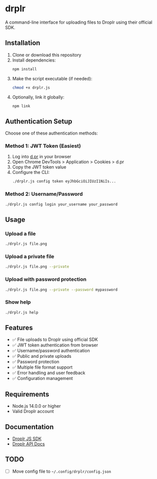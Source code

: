 # drplr

A command-line interface for uploading files to Droplr using their official SDK.

## Installation

1. Clone or download this repository
2. Install dependencies:
   ```bash
   npm install
   ```
3. Make the script executable (if needed):
   ```bash
   chmod +x drplr.js
   ```
4. Optionally, link it globally:
   ```bash
   npm link
   ```

## Authentication Setup

Choose one of these authentication methods:

### Method 1: JWT Token (Easiest)
1. Log into [d.pr](https://d.pr) in your browser
2. Open Chrome DevTools > Application > Cookies > d.pr
3. Copy the JWT token value
4. Configure the CLI:
   ```bash
   ./drplr.js config token eyJhbGciOiJIUzI1NiIs...
   ```

### Method 2: Username/Password
```bash
./drplr.js config login your_username your_password
```

## Usage

### Upload a file
```bash
./drplr.js file.png
```

### Upload a private file
```bash
./drplr.js file.png --private
```

### Upload with password protection
```bash
./drplr.js file.png --private --password mypassword
```

### Show help
```bash
./drplr.js help
```

## Features

- ✅ File uploads to Droplr using official SDK
- ✅ JWT token authentication from browser
- ✅ Username/password authentication
- ✅ Public and private uploads
- ✅ Password protection
- ✅ Multiple file format support
- ✅ Error handling and user feedback
- ✅ Configuration management

## Requirements

- Node.js 14.0.0 or higher
- Valid Droplr account

## Documentation

- [Droplr JS SDK](https://github.com/Droplr/droplr-js)
- [Droplr API Docs](https://droplr.github.io/docs/)


## TODO

- [ ] Move config file to `~/.config/drplr/config.json`